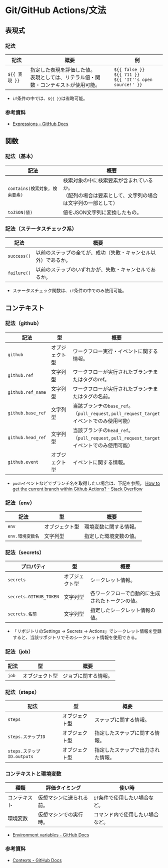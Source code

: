 # Git/GitHub Actions/文法

## 表現式

### 記法

| 記法          | 概要                                                         | 例                                                           |
| ------------- | ------------------------------------------------------------ | ------------------------------------------------------------ |
| `${{ 表現 }}` | 指定した表現を評価した値。<br />表現としては、リテラル値・関数・コンテキストが使用可能。 | `${{ false }}`<br />`${{ 711 }}`<br />`${{ 'It''s open source!' }}` |

- `if`条件の中では、`${{ }}`は省略可能。

### 参考資料

- [Expressions - GitHub Docs](https://docs.github.com/en/actions/learn-github-actions/expressions)

## 関数

### 記法（基本）

| 記法                           | 概要                                                         |
| ------------------------------ | ------------------------------------------------------------ |
| `contains(検索対象, 検索要素)` | 検索対象の中に検索要素が含まれているか。<br />（配列の場合は要素として、文字列の場合は文字列の一部として） |
| `toJSON(値)`                   | 値をJSON文字列に変換したもの。                               |

### 記法（ステータスチェック系）

| 記法        | 概要                                                         |
| ----------- | ------------------------------------------------------------ |
| `success()` | 以前のステップの全てが、成功（失敗・キャンセル以外）であるか。 |
| `failure()` | 以前のステップのいずれかが、失敗・キャンセルであるか。       |

- ステータスチェック関数は、`if`条件の中でのみ使用可能。

## コンテキスト

### 記法（github）

| 記法              | 型             | 概要                                                         |
| ----------------- | -------------- | ------------------------------------------------------------ |
| `github`          | オブジェクト型 | ワークフロー実行・イベントに関する情報。                     |
| `github.ref`      | 文字列型       | ワークフローが実行されたブランチまたはタグのref。            |
| `github.ref_name` | 文字列型       | ワークフローが実行されたブランチまたはタグの名前。           |
| `github.base_ref` | 文字列型       | 当該ブランチの`base_ref`。<br />（`pull_request`, `pull_request_target`イベントでのみ使用可能） |
| `github.head_ref` | 文字列型       | 当該ブランチの`head_ref`。<br />（`pull_request`, `pull_request_target`イベントでのみ使用可能） |
| `github.event`    | オブジェクト型 | イベントに関する情報。                                       |

- `push`イベントなどでブランチ名を取得したい場合は、下記を参照。
  [How to get the current branch within Github Actions? - Stack Overflow](https://stackoverflow.com/questions/58033366/how-to-get-the-current-branch-within-github-actions)

### 記法（env）

| 記法             | 型             | 概要                   |
| ---------------- | -------------- | ---------------------- |
| `env`            | オブジェクト型 | 環境変数に関する情報。 |
| `env.環境変数名` | 文字列型       | 指定した環境変数の値。 |

### 記法（secrets）

| プロパティ             | 型             | 概要                                             |
| ---------------------- | -------------- | ------------------------------------------------ |
| `secrets`              | オブジェクト型 | シークレット情報。                               |
| `secrets.GITHUB_TOKEN` | 文字列型       | 各ワークフローで自動的に生成されたトークンの値。 |
| `secrets.名前`         | 文字列型       | 指定したシークレット情報の値。                   |

- 「リポジトリのSettings -> Secrets -> Actions」でシークレット情報を登録すると、当該リポジトリでそのシークレット情報を使用できる。

### 記法（job）

| 記法  | 型             | 概要                 |
| ----- | -------------- | -------------------- |
| `job` | オブジェクト型 | ジョブに関する情報。 |

### 記法（steps）

| 記法                       | 型             | 概要                               |
| -------------------------- | -------------- | ---------------------------------- |
| `steps`                    | オブジェクト型 | ステップに関する情報。             |
| `steps.ステップID`         | オブジェクト型 | 指定したステップに関する情報。     |
| `steps.ステップID.outputs` | オブジェクト型 | 指定したステップで出力された情報。 |

### コンテキストと環境変数

| 種類         | 評価タイミング           | 使い時                           |
| ------------ | ------------------------ | -------------------------------- |
| コンテキスト | 仮想マシンに送られる前。 | `if`条件で使用したい場合など。   |
| 環境変数     | 仮想マシンでの実行時。   | コマンド内で使用したい場合など。 |

- [Environment variables - GitHub Docs](https://docs.github.com/en/actions/learn-github-actions/environment-variables#using-contexts-to-access-environment-variable-values)

### 参考資料

- [Contexts - GitHub Docs](https://docs.github.com/en/actions/learn-github-actions/contexts)
